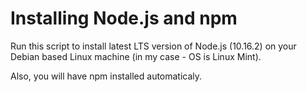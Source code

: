 # Installing Node.js and npm

Run this script to install latest LTS version of Node.js (10.16.2) on your Debian based Linux machine (in my case - OS is Linux Mint).

Also, you will have npm installed automaticaly.
